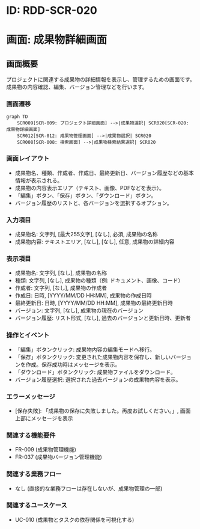 # ID: RDD-SCR-020

# 画面: 成果物詳細画面

## 画面概要

プロジェクトに関連する成果物の詳細情報を表示し、管理するための画面です。成果物の内容確認、編集、バージョン管理などを行います。

### 画面遷移

```mermaid
graph TD
    SCR009[SCR-009: プロジェクト詳細画面] -->|成果物選択| SCR020[SCR-020: 成果物詳細画面]
    SCR012[SCR-012: 成果物管理画面] -->|成果物選択| SCR020
    SCR008[SCR-008: 検索画面] -->|成果物検索結果選択| SCR020
```

### 画面レイアウト

- 成果物名、種類、作成者、作成日、最終更新日、バージョン履歴などの基本情報が表示される。
- 成果物の内容表示エリア（テキスト、画像、PDFなどを表示）。
- 「編集」ボタン、「保存」ボタン、「ダウンロード」ボタン。
- バージョン履歴のリストと、各バージョンを選択するオプション。

### 入力項目

- 成果物名: 文字列, [最大255文字], [なし], 必須, 成果物の名称
- 成果物内容: テキストエリア, [なし], [なし], 任意, 成果物の詳細内容

### 表示項目

- 成果物名: 文字列, [なし], 成果物の名称
- 種類: 文字列, [なし], 成果物の種類（例: ドキュメント、画像、コード）
- 作成者: 文字列, [なし], 成果物の作成者
- 作成日: 日時, [YYYY/MM/DD HH:MM], 成果物の作成日時
- 最終更新日: 日時, [YYYY/MM/DD HH:MM], 成果物の最終更新日時
- バージョン: 文字列, [なし], 成果物の現在のバージョン
- バージョン履歴: リスト形式, [なし], 過去のバージョンと更新日時、更新者

### 操作とイベント

- 「編集」ボタンクリック: 成果物内容の編集モードへ移行。
- 「保存」ボタンクリック: 変更された成果物内容を保存し、新しいバージョンを作成。保存成功時はメッセージを表示。
- 「ダウンロード」ボタンクリック: 成果物ファイルをダウンロード。
- バージョン履歴選択: 選択された過去バージョンの成果物内容を表示。

### エラーメッセージ

- [保存失敗]: 「成果物の保存に失敗しました。再度お試しください。」, 画面上部にメッセージを表示

### 関連する機能要件

- FR-009 (成果物管理機能)
- FR-037 (成果物バージョン管理機能)

### 関連する業務フロー

- なし (直接的な業務フローは存在しないが、成果物管理の一部)

### 関連するユースケース

- UC-010 (成果物とタスクの依存関係を可視化する)
